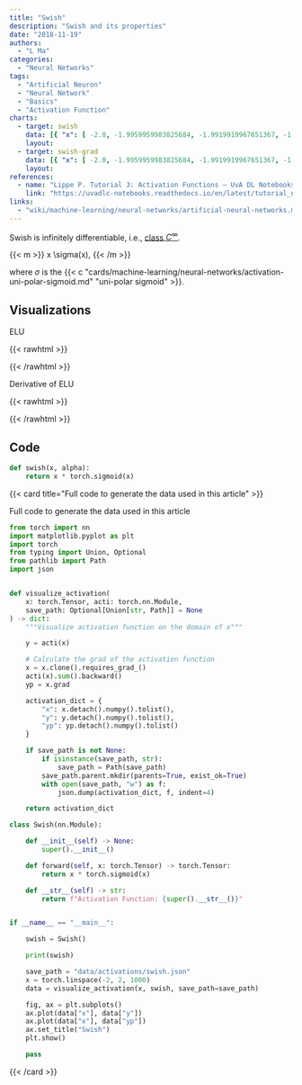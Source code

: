 ```yaml
---
title: "Swish"
description: "Swish and its properties"
date: "2018-11-19"
authors:
  - "L Ma"
categories:
  - "Neural Networks"
tags:
  - "Artificial Neuron"
  - "Neural Network"
  - "Basics"
  - "Activation Function"
charts:
  - target: swish
    data: [{ "x": [ -2.0, -1.9959959983825684, -1.9919919967651367, -1.987987995147705, -1.9839839935302734, -1.9799799919128418, -1.9759759902954102, -1.9719719886779785, -1.9679679870605469, -1.9639639854431152, -1.9599599838256836, -1.955955982208252, -1.9519519805908203, -1.9479479789733887, -1.943943977355957, -1.9399399757385254, -1.9359359741210938, -1.931931972503662, -1.9279279708862305, -1.9239239692687988, -1.9199199676513672, -1.9159159660339355, -1.911911964416504, -1.9079079627990723, -1.9039039611816406, -1.899899959564209, -1.8958959579467773, -1.8918919563293457, -1.887887954711914, -1.8838839530944824, -1.8798799514770508, -1.8758759498596191, -1.871871829032898, -1.8678678274154663, -1.8638638257980347, -1.859859824180603, -1.8558558225631714, -1.8518518209457397, -1.847847819328308, -1.8438438177108765, -1.8398398160934448, -1.8358358144760132, -1.8318318128585815, -1.82782781124115, -1.8238238096237183, -1.8198198080062866, -1.815815806388855, -1.8118118047714233, -1.8078078031539917, -1.80380380153656, -1.7997997999191284, -1.7957957983016968, -1.7917917966842651, -1.7877877950668335, -1.7837837934494019, -1.7797797918319702, -1.7757757902145386, -1.771771788597107, -1.7677677869796753, -1.7637637853622437, -1.759759783744812, -1.7557557821273804, -1.7517517805099487, -1.747747778892517, -1.7437437772750854, -1.7397397756576538, -1.7357357740402222, -1.7317317724227905, -1.7277277708053589, -1.7237237691879272, -1.7197197675704956, -1.715715765953064, -1.7117116451263428, -1.7077076435089111, -1.7037036418914795, -1.6996996402740479, -1.6956956386566162, -1.6916916370391846, -1.687687635421753, -1.6836836338043213, -1.6796796321868896, -1.675675630569458, -1.6716716289520264, -1.6676676273345947, -1.663663625717163, -1.6596596240997314, -1.6556556224822998, -1.6516516208648682, -1.6476476192474365, -1.6436436176300049, -1.6396396160125732, -1.6356356143951416, -1.63163161277771, -1.6276276111602783, -1.6236236095428467, -1.619619607925415, -1.6156156063079834, -1.6116116046905518, -1.6076076030731201, -1.6036036014556885, -1.5995995998382568, -1.5955955982208252, -1.5915915966033936, -1.587587594985962, -1.5835835933685303, -1.5795795917510986, -1.575575590133667, -1.5715715885162354, -1.5675675868988037, -1.563563585281372, -1.5595595836639404, -1.5555555820465088, -1.5515515804290771, -1.5475475788116455, -1.5435435771942139, -1.5395395755767822, -1.5355355739593506, -1.531531572341919, -1.5275275707244873, -1.5235235691070557, -1.519519567489624, -1.5155155658721924, -1.5115115642547607, -1.507507562637329, -1.5035035610198975, -1.4994995594024658, -1.4954955577850342, -1.4914915561676025, -1.487487554550171, -1.4834835529327393, -1.4794795513153076, -1.475475549697876, -1.4714715480804443, -1.4674675464630127, -1.463463544845581, -1.4594595432281494, -1.4554555416107178, -1.4514515399932861, -1.4474475383758545, -1.4434435367584229, -1.4394395351409912, -1.4354355335235596, -1.431431531906128, -1.4274275302886963, -1.423423409461975, -1.4194194078445435, -1.4154154062271118, -1.4114114046096802, -1.4074074029922485, -1.403403401374817, -1.3993993997573853, -1.3953953981399536, -1.391391396522522, -1.3873873949050903, -1.3833833932876587, -1.379379391670227, -1.3753753900527954, -1.3713713884353638, -1.3673673868179321, -1.3633633852005005, -1.3593593835830688, -1.3553553819656372, -1.3513513803482056, -1.347347378730774, -1.3433433771133423, -1.3393393754959106, -1.335335373878479, -1.3313313722610474, -1.3273272514343262, -1.3233232498168945, -1.319319248199463, -1.3153152465820312, -1.3113112449645996, -1.307307243347168, -1.3033032417297363, -1.2992992401123047, -1.295295238494873, -1.2912912368774414, -1.2872872352600098, -1.2832832336425781, -1.2792792320251465, -1.2752752304077148, -1.2712712287902832, -1.2672672271728516, -1.26326322555542, -1.2592592239379883, -1.2552552223205566, -1.251251220703125, -1.2472472190856934, -1.2432432174682617, -1.23923921585083, -1.2352352142333984, -1.2312312126159668, -1.2272272109985352, -1.2232232093811035, -1.2192192077636719, -1.2152152061462402, -1.2112112045288086, -1.207207202911377, -1.2032032012939453, -1.1991991996765137, -1.195195198059082, -1.1911911964416504, -1.1871871948242188, -1.183183193206787, -1.1791791915893555, -1.1751751899719238, -1.1711711883544922, -1.1671671867370605, -1.163163185119629, -1.1591591835021973, -1.1551551818847656, -1.151151180267334, -1.1471471786499023, -1.1431431770324707, -1.139139175415039, -1.1351351737976074, -1.1311311721801758, -1.1271271705627441, -1.1231231689453125, -1.1191191673278809, -1.1151151657104492, -1.1111111640930176, -1.107107162475586, -1.1031031608581543, -1.0990991592407227, -1.095095157623291, -1.0910911560058594, -1.0870871543884277, -1.083083152770996, -1.0790791511535645, -1.0750751495361328, -1.0710711479187012, -1.0670671463012695, -1.063063144683838, -1.0590591430664062, -1.0550551414489746, -1.051051139831543, -1.0470471382141113, -1.0430431365966797, -1.039039134979248, -1.0350351333618164, -1.0310311317443848, -1.0270271301269531, -1.0230231285095215, -1.0190191268920898, -1.0150151252746582, -1.0110111236572266, -1.0070070028305054, -1.0030030012130737, -0.9989989995956421, -0.9949949979782104, -0.9909909963607788, -0.9869869947433472, -0.9829829931259155, -0.9789789915084839, -0.9749749898910522, -0.9709709882736206, -0.966966986656189, -0.9629629850387573, -0.9589589834213257, -0.954954981803894, -0.9509509801864624, -0.9469469785690308, -0.9429429769515991, -0.9389389753341675, -0.9349349737167358, -0.9309309720993042, -0.9269269704818726, -0.9229229688644409, -0.9189189672470093, -0.9149149656295776, -0.910910964012146, -0.9069069623947144, -0.9029029607772827, -0.8988989591598511, -0.8948949575424194, -0.8908909559249878, -0.8868869543075562, -0.8828829526901245, -0.8788789510726929, -0.8748749494552612, -0.8708709478378296, -0.866866946220398, -0.8628629446029663, -0.8588589429855347, -0.854854941368103, -0.8508509397506714, -0.8468468189239502, -0.8428428173065186, -0.8388388156890869, -0.8348348140716553, -0.8308308124542236, -0.826826810836792, -0.8228228092193604, -0.8188188076019287, -0.8148148059844971, -0.8108108043670654, -0.8068068027496338, -0.8028028011322021, -0.7987987995147705, -0.7947947978973389, -0.7907907962799072, -0.7867867946624756, -0.782782793045044, -0.7787787914276123, -0.7747747898101807, -0.770770788192749, -0.7667667865753174, -0.7627627849578857, -0.7587587833404541, -0.7547547817230225, -0.7507507801055908, -0.7467467784881592, -0.7427427768707275, -0.7387387752532959, -0.7347347736358643, -0.7307307720184326, -0.726726770401001, -0.7227227687835693, -0.7187187671661377, -0.714714765548706, -0.7107107639312744, -0.7067067623138428, -0.7027027606964111, -0.6986987590789795, -0.6946947574615479, -0.6906907558441162, -0.6866867542266846, -0.6826827526092529, -0.6786787509918213, -0.6746747493743896, -0.670670747756958, -0.6666667461395264, -0.6626627445220947, -0.6586587429046631, -0.6546546220779419, -0.6506506204605103, -0.6466466188430786, -0.642642617225647, -0.6386386156082153, -0.6346346139907837, -0.630630612373352, -0.6266266107559204, -0.6226226091384888, -0.6186186075210571, -0.6146146059036255, -0.6106106042861938, -0.6066066026687622, -0.6026026010513306, -0.5985985994338989, -0.5945945978164673, -0.5905905961990356, -0.586586594581604, -0.5825825929641724, -0.5785785913467407, -0.5745745897293091, -0.5705705881118774, -0.5665665864944458, -0.5625625848770142, -0.5585585832595825, -0.5545545816421509, -0.5505505800247192, -0.5465465784072876, -0.542542576789856, -0.5385385751724243, -0.5345345735549927, -0.530530571937561, -0.5265265703201294, -0.5225225687026978, -0.5185185670852661, -0.5145145654678345, -0.5105105638504028, -0.5065065622329712, -0.5025025606155396, -0.4984985291957855, -0.49449455738067627, -0.49049055576324463, -0.486486554145813, -0.48248255252838135, -0.4784785509109497, -0.47447454929351807, -0.4704705476760864, -0.4664665162563324, -0.4624624252319336, -0.45845842361450195, -0.4544544219970703, -0.45045042037963867, -0.44644641876220703, -0.4424424171447754, -0.43843841552734375, -0.4344343841075897, -0.43043041229248047, -0.42642641067504883, -0.4224224090576172, -0.41841840744018555, -0.4144144058227539, -0.41041040420532227, -0.4064064025878906, -0.4024023711681366, -0.39839839935302734, -0.3943943977355957, -0.39039039611816406, -0.3863863945007324, -0.3823823928833008, -0.37837839126586914, -0.3743743896484375, -0.37037035822868347, -0.3663663864135742, -0.3623623847961426, -0.35835838317871094, -0.3543543815612793, -0.35035037994384766, -0.346346378326416, -0.3423423767089844, -0.33833834528923035, -0.3343343734741211, -0.33033037185668945, -0.3263263702392578, -0.32232236862182617, -0.31831836700439453, -0.3143143653869629, -0.31031036376953125, -0.3063063323497772, -0.30230236053466797, -0.29829835891723633, -0.2942943572998047, -0.29029035568237305, -0.2862863540649414, -0.28228235244750977, -0.2782783508300781, -0.2742743194103241, -0.27027034759521484, -0.2662663459777832, -0.26226234436035156, -0.2582583427429199, -0.2542543411254883, -0.25025033950805664, -0.2462463229894638, -0.24224232137203217, -0.23823821544647217, -0.23423421382904053, -0.2302302122116089, -0.22622621059417725, -0.2222221940755844, -0.21821819245815277, -0.21421419084072113, -0.2102101892232895, -0.20620620250701904, -0.2022022008895874, -0.19819819927215576, -0.19419419765472412, -0.1901901811361313, -0.18618617951869965, -0.182182177901268, -0.17817817628383636, -0.17417418956756592, -0.17017018795013428, -0.16616618633270264, -0.162162184715271, -0.15815816819667816, -0.15415416657924652, -0.15015016496181488, -0.14614616334438324, -0.1421421766281128, -0.13813817501068115, -0.1341341733932495, -0.13013017177581787, -0.12612615525722504, -0.1221221536397934, -0.11811815202236176, -0.11411415040493011, -0.11011016368865967, -0.10610616207122803, -0.10210215300321579, -0.09809815138578415, -0.09409414976835251, -0.09009014070034027, -0.08608613908290863, -0.08208213746547699, -0.07807815074920654, -0.0740741491317749, -0.07007014006376266, -0.06606613844633102, -0.062062136828899384, -0.058058131486177444, -0.054054126143455505, -0.050050124526023865, -0.04604601860046387, -0.04204201325774193, -0.03803801164031029, -0.03403400629758835, -0.03003000281751156, -0.02602599933743477, -0.02202199399471283, -0.01801799051463604, -0.014014005661010742, -0.010010002180933952, -0.006005997769534588, -0.0020019933581352234, 0.0020020101219415665, 0.006006013602018356, 0.010010018944740295, 0.014014022424817085, 0.018018007278442383, 0.022022010758519173, 0.026026014238595963, 0.0300300195813179, 0.03403402119874954, 0.03803802654147148, 0.04204203188419342, 0.04604603350162506, 0.05005002021789551, 0.05405402556061745, 0.05805802717804909, 0.06206203252077103, 0.06606603413820267, 0.0700700432062149, 0.07407404482364655, 0.07807804644107819, 0.08208215236663818, 0.08608615398406982, 0.09009016305208206, 0.0940941646695137, 0.09809816628694534, 0.10210217535495758, 0.10610617697238922, 0.11011017858982086, 0.11411416530609131, 0.11811816692352295, 0.12212217599153519, 0.12612617015838623, 0.13013018667697906, 0.1341341882944107, 0.13813818991184235, 0.142142191529274, 0.14614617824554443, 0.15015017986297607, 0.15415418148040771, 0.15815818309783936, 0.1621621996164322, 0.16616620123386383, 0.17017020285129547, 0.1741742044687271, 0.17817819118499756, 0.1821821928024292, 0.18618619441986084, 0.19019019603729248, 0.19419421255588531, 0.19819821417331696, 0.2022022157907486, 0.20620621740818024, 0.21021020412445068, 0.21421420574188232, 0.21821820735931396, 0.2222222089767456, 0.22622622549533844, 0.23023022711277008, 0.23423422873020172, 0.23823823034763336, 0.2422422170639038, 0.24624621868133545, 0.2502502202987671, 0.25425422191619873, 0.25825822353363037, 0.262262225151062, 0.26626622676849365, 0.2702702581882477, 0.2742743492126465, 0.2782783508300781, 0.28228235244750977, 0.2862863540649414, 0.29029035568237305, 0.2942943572998047, 0.29829835891723633, 0.30230239033699036, 0.3063063621520996, 0.31031036376953125, 0.3143143653869629, 0.31831836700439453, 0.32232236862182617, 0.3263263702392578, 0.33033037185668945, 0.3343344032764435, 0.33833837509155273, 0.3423423767089844, 0.346346378326416, 0.35035037994384766, 0.3543543815612793, 0.35835838317871094, 0.3623623847961426, 0.3663664162158966, 0.37037038803100586, 0.3743743896484375, 0.37837839126586914, 0.3823823928833008, 0.3863863945007324, 0.39039039611816406, 0.3943943977355957, 0.39839842915534973, 0.402402400970459, 0.4064064025878906, 0.41041040420532227, 0.4144144058227539, 0.41841840744018555, 0.4224224090576172, 0.42642641067504883, 0.43043044209480286, 0.4344344139099121, 0.43843841552734375, 0.4424424171447754, 0.44644641876220703, 0.45045042037963867, 0.4544544219970703, 0.45845842361450195, 0.462462455034256, 0.4664665460586548, 0.4704705476760864, 0.47447454929351807, 0.4784785509109497, 0.48248255252838135, 0.486486554145813, 0.49049055576324463, 0.49449458718299866, 0.4984985589981079, 0.5025025606155396, 0.5065065622329712, 0.5105105638504028, 0.5145145654678345, 0.5185185670852661, 0.5225225687026978, 0.5265265703201294, 0.530530571937561, 0.5345345735549927, 0.5385385751724243, 0.542542576789856, 0.5465465784072876, 0.5505505800247192, 0.5545545816421509, 0.5585585832595825, 0.5625625848770142, 0.5665665864944458, 0.5705705881118774, 0.5745745897293091, 0.5785785913467407, 0.5825825929641724, 0.586586594581604, 0.5905905961990356, 0.5945945978164673, 0.5985985994338989, 0.6026026010513306, 0.6066066026687622, 0.6106106042861938, 0.6146146059036255, 0.6186186075210571, 0.6226226091384888, 0.6266266107559204, 0.630630612373352, 0.6346346139907837, 0.6386386156082153, 0.642642617225647, 0.6466466188430786, 0.6506506204605103, 0.6546546220779419, 0.6586586236953735, 0.6626626253128052, 0.6666666269302368, 0.6706706285476685, 0.6746746301651001, 0.6786786317825317, 0.6826826333999634, 0.686686635017395, 0.6906907558441162, 0.6946947574615479, 0.6986987590789795, 0.7027027606964111, 0.7067067623138428, 0.7107107639312744, 0.714714765548706, 0.7187187671661377, 0.7227227687835693, 0.726726770401001, 0.7307307720184326, 0.7347347736358643, 0.7387387752532959, 0.7427427768707275, 0.7467467784881592, 0.7507507801055908, 0.7547547817230225, 0.7587587833404541, 0.7627627849578857, 0.7667667865753174, 0.770770788192749, 0.7747747898101807, 0.7787787914276123, 0.782782793045044, 0.7867867946624756, 0.7907907962799072, 0.7947947978973389, 0.7987987995147705, 0.8028028011322021, 0.8068068027496338, 0.8108108043670654, 0.8148148059844971, 0.8188188076019287, 0.8228228092193604, 0.826826810836792, 0.8308308124542236, 0.8348348140716553, 0.8388388156890869, 0.8428428173065186, 0.8468468189239502, 0.8508508205413818, 0.8548548221588135, 0.8588588237762451, 0.8628628253936768, 0.8668668270111084, 0.87087082862854, 0.8748748302459717, 0.8788788318634033, 0.8828829526901245, 0.8868869543075562, 0.8908909559249878, 0.8948949575424194, 0.8988989591598511, 0.9029029607772827, 0.9069069623947144, 0.910910964012146, 0.9149149656295776, 0.9189189672470093, 0.9229229688644409, 0.9269269704818726, 0.9309309720993042, 0.9349349737167358, 0.9389389753341675, 0.9429429769515991, 0.9469469785690308, 0.9509509801864624, 0.954954981803894, 0.9589589834213257, 0.9629629850387573, 0.966966986656189, 0.9709709882736206, 0.9749749898910522, 0.9789789915084839, 0.9829829931259155, 0.9869869947433472, 0.9909909963607788, 0.9949949979782104, 0.9989989995956421, 1.0030030012130737, 1.0070070028305054, 1.011011004447937, 1.0150150060653687, 1.0190190076828003, 1.023023009300232, 1.0270270109176636, 1.0310310125350952, 1.0350350141525269, 1.0390390157699585, 1.0430431365966797, 1.0470471382141113, 1.051051139831543, 1.0550551414489746, 1.0590591430664062, 1.063063144683838, 1.0670671463012695, 1.0710711479187012, 1.0750751495361328, 1.0790791511535645, 1.083083152770996, 1.0870871543884277, 1.0910911560058594, 1.095095157623291, 1.0990991592407227, 1.1031031608581543, 1.107107162475586, 1.1111111640930176, 1.1151151657104492, 1.1191191673278809, 1.1231231689453125, 1.1271271705627441, 1.1311311721801758, 1.1351351737976074, 1.139139175415039, 1.1431431770324707, 1.1471471786499023, 1.151151180267334, 1.1551551818847656, 1.1591591835021973, 1.163163185119629, 1.1671671867370605, 1.1711711883544922, 1.1751751899719238, 1.1791791915893555, 1.183183193206787, 1.1871871948242188, 1.1911911964416504, 1.195195198059082, 1.1991991996765137, 1.2032032012939453, 1.207207202911377, 1.2112112045288086, 1.2152152061462402, 1.2192192077636719, 1.2232232093811035, 1.2272272109985352, 1.2312312126159668, 1.2352352142333984, 1.23923921585083, 1.2432432174682617, 1.2472472190856934, 1.251251220703125, 1.2552552223205566, 1.2592592239379883, 1.26326322555542, 1.2672672271728516, 1.2712712287902832, 1.2752752304077148, 1.2792792320251465, 1.2832832336425781, 1.2872872352600098, 1.2912912368774414, 1.295295238494873, 1.2992992401123047, 1.3033032417297363, 1.307307243347168, 1.3113112449645996, 1.3153152465820312, 1.319319248199463, 1.3233232498168945, 1.3273272514343262, 1.3313312530517578, 1.3353352546691895, 1.339339256286621, 1.3433432579040527, 1.3473472595214844, 1.351351261138916, 1.3553552627563477, 1.3593592643737793, 1.3633633852005005, 1.3673673868179321, 1.3713713884353638, 1.3753753900527954, 1.379379391670227, 1.3833833932876587, 1.3873873949050903, 1.391391396522522, 1.3953953981399536, 1.3993993997573853, 1.403403401374817, 1.4074074029922485, 1.4114114046096802, 1.4154154062271118, 1.4194194078445435, 1.423423409461975, 1.4274274110794067, 1.4314314126968384, 1.43543541431427, 1.4394394159317017, 1.4434434175491333, 1.447447419166565, 1.4514514207839966, 1.4554554224014282, 1.4594595432281494, 1.463463544845581, 1.4674675464630127, 1.4714715480804443, 1.475475549697876, 1.4794795513153076, 1.4834835529327393, 1.487487554550171, 1.4914915561676025, 1.4954955577850342, 1.4994995594024658, 1.5035035610198975, 1.507507562637329, 1.5115115642547607, 1.5155155658721924, 1.519519567489624, 1.5235235691070557, 1.5275275707244873, 1.531531572341919, 1.5355355739593506, 1.5395395755767822, 1.5435435771942139, 1.5475475788116455, 1.5515515804290771, 1.5555555820465088, 1.5595595836639404, 1.563563585281372, 1.5675675868988037, 1.5715715885162354, 1.575575590133667, 1.5795795917510986, 1.5835835933685303, 1.587587594985962, 1.5915915966033936, 1.5955955982208252, 1.5995995998382568, 1.6036036014556885, 1.6076076030731201, 1.6116116046905518, 1.6156156063079834, 1.619619607925415, 1.6236236095428467, 1.6276276111602783, 1.63163161277771, 1.6356356143951416, 1.6396396160125732, 1.6436436176300049, 1.6476476192474365, 1.6516516208648682, 1.6556556224822998, 1.6596596240997314, 1.663663625717163, 1.6676676273345947, 1.6716716289520264, 1.675675630569458, 1.6796796321868896, 1.6836836338043213, 1.687687635421753, 1.6916916370391846, 1.6956956386566162, 1.6996996402740479, 1.7037036418914795, 1.7077076435089111, 1.7117116451263428, 1.7157156467437744, 1.719719648361206, 1.7237236499786377, 1.7277276515960693, 1.731731653213501, 1.7357356548309326, 1.7397396564483643, 1.743743658065796, 1.747747778892517, 1.7517517805099487, 1.7557557821273804, 1.759759783744812, 1.7637637853622437, 1.7677677869796753, 1.771771788597107, 1.7757757902145386, 1.7797797918319702, 1.7837837934494019, 1.7877877950668335, 1.7917917966842651, 1.7957957983016968, 1.7997997999191284, 1.80380380153656, 1.8078078031539917, 1.8118118047714233, 1.815815806388855, 1.8198198080062866, 1.8238238096237183, 1.82782781124115, 1.8318318128585815, 1.8358358144760132, 1.8398398160934448, 1.8438438177108765, 1.847847819328308, 1.8518518209457397, 1.8558558225631714, 1.859859824180603, 1.8638638257980347, 1.8678678274154663, 1.871871829032898, 1.8758758306503296, 1.8798798322677612, 1.8838838338851929, 1.8878878355026245, 1.8918918371200562, 1.8958958387374878, 1.8998998403549194, 1.903903841972351, 1.9079079627990723, 1.911911964416504, 1.9159159660339355, 1.9199199676513672, 1.9239239692687988, 1.9279279708862305, 1.931931972503662, 1.9359359741210938, 1.9399399757385254, 1.943943977355957, 1.9479479789733887, 1.9519519805908203, 1.955955982208252, 1.9599599838256836, 1.9639639854431152, 1.9679679870605469, 1.9719719886779785, 1.9759759902954102, 1.9799799919128418, 1.9839839935302734, 1.987987995147705, 1.9919919967651367, 1.9959959983825684, 2.0 ], "y": [ -0.23840583860874176, -0.23876895010471344, -0.23913121223449707, -0.23949268460273743, -0.23985329270362854, -0.24021311104297638, -0.2405720204114914, -0.24093005061149597, -0.2412872612476349, -0.24164356291294098, -0.24199895560741425, -0.24235345423221588, -0.2427069991827011, -0.2430596500635147, -0.2434113323688507, -0.24376210570335388, -0.24411186575889587, -0.24446067214012146, -0.24480848014354706, -0.24515528976917267, -0.2455011010169983, -0.24584589898586273, -0.2461896538734436, -0.2465323805809021, -0.24687401950359344, -0.24721460044384003, -0.24755410850048065, -0.24789252877235413, -0.24822984635829926, -0.24856603145599365, -0.2489010989665985, -0.24923503398895264, -0.24956783652305603, -0.2498994767665863, -0.25022992491722107, -0.2505591809749603, -0.2508872449398041, -0.25121408700942993, -0.2515397369861603, -0.25186413526535034, -0.2521872818470001, -0.2525091767311096, -0.25282979011535645, -0.2531491219997406, -0.2534671425819397, -0.2537838816642761, -0.2540992796421051, -0.25441333651542664, -0.2547260522842407, -0.25503742694854736, -0.2553474009037018, -0.255655974149704, -0.25596317648887634, -0.2562689483165741, -0.25657328963279724, -0.2568762004375458, -0.2571776509284973, -0.25747764110565186, -0.257776141166687, -0.25807318091392517, -0.25836867094039917, -0.2586626708507538, -0.2589551508426666, -0.2592460513114929, -0.25953537225723267, -0.25982317328453064, -0.2601093351840973, -0.2603939175605774, -0.26067689061164856, -0.2609582245349884, -0.26123788952827454, -0.2615159749984741, -0.2617923319339752, -0.2620669901371002, -0.2623399794101715, -0.2626112401485443, -0.26288077235221863, -0.26314857602119446, -0.263414591550827, -0.2636788487434387, -0.26394131779670715, -0.2642019987106323, -0.26446083188056946, -0.26471787691116333, -0.26497307419776917, -0.2652263939380646, -0.2654778063297272, -0.26572737097740173, -0.2659750282764435, -0.2662207782268524, -0.26646459102630615, -0.2667064070701599, -0.26694628596305847, -0.26718422770500183, -0.26742011308670044, -0.26765403151512146, -0.26788589358329773, -0.26811572909355164, -0.2683435380458832, -0.2685692310333252, -0.2687928378582001, -0.2690143585205078, -0.269233763217926, -0.2694510221481323, -0.2696661651134491, -0.26987913250923157, -0.27008989453315735, -0.27029848098754883, -0.27050483226776123, -0.27070897817611694, -0.2709108591079712, -0.271110475063324, -0.2713078558444977, -0.27150291204452515, -0.27169567346572876, -0.27188611030578613, -0.2720741927623749, -0.2722599506378174, -0.2724432945251465, -0.27262425422668457, -0.27280279994010925, -0.27297893166542053, -0.2731526494026184, -0.2733238935470581, -0.2734926640987396, -0.2736589312553406, -0.27382269501686096, -0.2739839553833008, -0.27414265275001526, -0.2742988169193268, -0.2744523882865906, -0.27460336685180664, -0.274751752614975, -0.2748975157737732, -0.2750406265258789, -0.2751811146736145, -0.2753188908100128, -0.27545395493507385, -0.27558633685112, -0.27571600675582886, -0.27584290504455566, -0.2759670317173004, -0.2760884165763855, -0.27620697021484375, -0.27632275223731995, -0.27643561363220215, -0.2765457034111023, -0.2766529321670532, -0.27675724029541016, -0.2768586277961731, -0.27695712447166443, -0.2770526707172394, -0.27714529633522034, -0.27723491191864014, -0.27732157707214355, -0.2774052023887634, -0.27748575806617737, -0.27756333351135254, -0.2776378095149994, -0.2777092158794403, -0.2777775228023529, -0.2778427302837372, -0.27790477871894836, -0.27796366810798645, -0.27801939845085144, -0.27807191014289856, -0.2781212627887726, -0.27816733717918396, -0.27821019291877747, -0.2782498002052307, -0.2782860994338989, -0.2783190906047821, -0.27834877371788025, -0.27837511897087097, -0.2783980965614319, -0.2784177362918854, -0.2784339487552643, -0.2784467339515686, -0.27845609188079834, -0.2784619927406311, -0.2784644663333893, -0.2784634232521057, -0.2784588932991028, -0.27845078706741333, -0.2784392237663269, -0.2784240245819092, -0.27840524911880493, -0.27838289737701416, -0.2783569097518921, -0.2783272862434387, -0.27829399704933167, -0.2782570719718933, -0.2782163918018341, -0.27817201614379883, -0.2781239151954651, -0.2780720293521881, -0.27801641821861267, -0.277957022190094, -0.2778937518596649, -0.2778266966342926, -0.2777557969093323, -0.2776809632778168, -0.27760225534439087, -0.27751970291137695, -0.2774331867694855, -0.27734270691871643, -0.2772482931613922, -0.27714991569519043, -0.27704745531082153, -0.2769409716129303, -0.2768305242061615, -0.2767159640789032, -0.2765972912311554, -0.27647459506988525, -0.27634769678115845, -0.27621668577194214, -0.27608153223991394, -0.2759421765804291, -0.27579861879348755, -0.27565085887908936, -0.2754988372325897, -0.27534258365631104, -0.27518197894096375, -0.2750171422958374, -0.27484798431396484, -0.2746744453907013, -0.27449658513069153, -0.27431434392929077, -0.274127721786499, -0.2739366292953491, -0.2737411558628082, -0.2735412120819092, -0.2733367383480072, -0.27312782406806946, -0.2729143500328064, -0.2726964056491852, -0.27247387170791626, -0.27224674820899963, -0.2720150351524353, -0.2717787027359009, -0.27153775095939636, -0.271292120218277, -0.2710418701171875, -0.270786851644516, -0.2705271542072296, -0.270262748003006, -0.26999354362487793, -0.26971957087516785, -0.26944082975387573, -0.2691572606563568, -0.2688688635826111, -0.26857560873031616, -0.26827752590179443, -0.26797449588775635, -0.2676665782928467, -0.26735368371009827, -0.26703590154647827, -0.26671311259269714, -0.26638534665107727, -0.26605257391929626, -0.26571476459503174, -0.2653718888759613, -0.26502397656440735, -0.2646709680557251, -0.26431283354759216, -0.26394954323768616, -0.26358115673065186, -0.2632075846195221, -0.2628288269042969, -0.2624448835849762, -0.2620556652545929, -0.26166123151779175, -0.261261522769928, -0.2608565390110016, -0.2604462504386902, -0.2600306272506714, -0.2596096694469452, -0.2591833472251892, -0.25875163078308105, -0.2583145201206207, -0.2578720152378082, -0.2574240267276764, -0.25697061419487, -0.25651171803474426, -0.2560472786426544, -0.25557735562324524, -0.25510188937187195, -0.25462087988853455, -0.25413426756858826, -0.25364208221435547, -0.2531442940235138, -0.25264084339141846, -0.25213173031806946, -0.2516169846057892, -0.25109654664993286, -0.2505703866481781, -0.2500385046005249, -0.24950087070465088, -0.24895748496055603, -0.24840828776359558, -0.24785330891609192, -0.24729250371456146, -0.24672584235668182, -0.246153324842453, -0.245574951171875, -0.24499069154262543, -0.24440047144889832, -0.24380436539649963, -0.24320226907730103, -0.24259422719478607, -0.24198018014431, -0.2413601130247116, -0.2407340407371521, -0.2401019185781479, -0.23946373164653778, -0.23881947994232178, -0.2381691187620163, -0.23751261830329895, -0.23685000836849213, -0.23618124425411224, -0.2355063110589981, -0.23482516407966614, -0.23413784801959991, -0.23344425857067108, -0.2327444702386856, -0.23203840851783752, -0.23132607340812683, -0.23060742020606995, -0.22988249361515045, -0.22915118932724, -0.22841358184814453, -0.2276695966720581, -0.22691920399665833, -0.22616241872310638, -0.22539925575256348, -0.22462961077690125, -0.22385352849960327, -0.22307096421718597, -0.22228191792964935, -0.2214863896369934, -0.22068434953689575, -0.219875767827034, -0.21906061470508575, -0.21823890507221222, -0.2174106240272522, -0.2165757119655609, -0.21573418378829956, -0.21488603949546814, -0.21403124928474426, -0.21316976845264435, -0.2123015820980072, -0.2114267498254776, -0.21054516732692719, -0.20965686440467834, -0.2087618112564087, -0.20785997807979584, -0.20695137977600098, -0.20603600144386292, -0.20511378347873688, -0.20418474078178406, -0.20324888825416565, -0.20230616629123688, -0.20135653018951416, -0.20040003955364227, -0.19943664968013763, -0.19846633076667786, -0.19748909771442413, -0.1965048909187317, -0.1955137401819229, -0.19451558589935303, -0.19351044297218323, -0.1924983114004135, -0.1914791613817215, -0.1904529482126236, -0.1894197165966034, -0.1883794069290161, -0.18733200430870056, -0.18627752363681793, -0.18521593511104584, -0.18414722383022308, -0.18307138979434967, -0.18198837339878082, -0.18089821934700012, -0.179800882935524, -0.17869634926319122, -0.17758458852767944, -0.17646567523479462, -0.175339475274086, -0.17420607805252075, -0.1730653941631317, -0.17191745340824127, -0.17076224088668823, -0.1695997267961502, -0.168429896235466, -0.16725276410579681, -0.16606830060482025, -0.16487646102905273, -0.16367730498313904, -0.1624707579612732, -0.1612568348646164, -0.16003552079200745, -0.15880680084228516, -0.15757067501544952, -0.15632711350917816, -0.15507611632347107, -0.15381765365600586, -0.15255172550678253, -0.15127834677696228, -0.14999747276306152, -0.14870911836624146, -0.1474132388830185, -0.14610984921455383, -0.14479893445968628, -0.14348046481609344, -0.14215445518493652, -0.14082087576389313, -0.13947974145412445, -0.1381310224533081, -0.1367747187614441, -0.13541081547737122, -0.1340392827987671, -0.1326601505279541, -0.13127338886260986, -0.1298789530992508, -0.12847691774368286, -0.1270672082901001, -0.1256498247385025, -0.12422475218772888, -0.12279200553894043, -0.12135158479213715, -0.11990344524383545, -0.11844757944345474, -0.11698400974273682, -0.11551271378993988, -0.11403366923332214, -0.1125468984246254, -0.11105235666036606, -0.10955005139112473, -0.108039990067482, -0.10652214288711548, -0.10499648004770279, -0.1034630686044693, -0.10192184895277023, -0.10037282109260559, -0.09881597012281418, -0.09725131839513779, -0.09567882865667343, -0.0940985232591629, -0.09251035004854202, -0.09091436117887497, -0.08931049704551697, -0.08769876509904861, -0.0860791727900505, -0.08445171266794205, -0.08281636983156204, -0.08117315173149109, -0.07952205091714859, -0.07786303758621216, -0.07619612663984299, -0.07452131807804108, -0.07283858954906464, -0.07114794105291367, -0.06944938004016876, -0.06774289160966873, -0.06602847576141357, -0.0643061175942421, -0.06257583200931549, -0.06083758547902107, -0.059091392904520035, -0.05733724683523178, -0.05557515099644661, -0.053805090487003326, -0.05202707648277283, -0.05024109035730362, -0.04844712093472481, -0.046645186841487885, -0.044835276901721954, -0.04301737993955612, -0.041191503405570984, -0.03935764357447624, -0.0375157967209816, -0.035665955394506454, -0.03380811586976051, -0.03194228187203407, -0.030068449676036835, -0.0281866155564785, -0.02629677765071392, -0.024398937821388245, -0.022493045777082443, -0.02057918906211853, -0.018657326698303223, -0.016727451235055923, -0.01478956826031208, -0.012843670323491096, -0.010889759287238121, -0.008927835151553154, -0.006957905367016792, -0.004979950841516256, -0.0029939808882772923, -0.0009999945759773254, 0.0010020070476457477, 0.00301202479749918, 0.0050300597213208675, 0.007056108675897121, 0.009090163744986057, 0.011132242158055305, 0.013182336464524269, 0.015240442007780075, 0.017306560650467873, 0.019380692392587662, 0.021462833508849144, 0.02355298213660717, 0.025651130825281143, 0.027757294476032257, 0.029871461912989616, 0.03199363127350807, 0.034123800694942474, 0.03626197203993797, 0.03840813785791397, 0.04056229442358017, 0.04272450506687164, 0.04489464312791824, 0.047072768211364746, 0.04925888031721115, 0.05145296826958656, 0.05365503951907158, 0.055865079164505005, 0.05808309093117714, 0.060309067368507385, 0.06254300475120544, 0.06478492170572281, 0.0670347809791565, 0.0692925900220871, 0.07155835628509521, 0.07383206486701965, 0.07611370831727982, 0.0784032866358757, 0.08070079237222672, 0.08300623297691345, 0.08531958609819412, 0.08764087408781052, 0.08997005969285965, 0.09230715781450272, 0.09465214610099792, 0.09700503200292587, 0.09936580806970596, 0.1017344668507576, 0.10411100834608078, 0.1064954325556755, 0.10888771712779999, 0.11128786206245422, 0.11369585245847702, 0.11611168086528778, 0.11853537708520889, 0.12096687406301498, 0.12340623140335083, 0.12585338950157166, 0.12830838561058044, 0.13077116012573242, 0.13324174284934998, 0.13572010397911072, 0.13820627331733704, 0.14070020616054535, 0.14320191740989685, 0.14571137726306915, 0.14822858572006226, 0.15075355768203735, 0.15328627824783325, 0.15582676231861115, 0.15837492048740387, 0.16093076765537262, 0.16349434852600098, 0.16606558859348297, 0.16864454746246338, 0.17123115062713623, 0.1738254576921463, 0.17642739415168762, 0.1790369749069214, 0.1816541999578476, 0.18427906930446625, 0.18691156804561615, 0.18955165147781372, 0.19219936430454254, 0.19485464692115784, 0.1975174993276596, 0.20018792152404785, 0.20286589860916138, 0.20555144548416138, 0.20824454724788666, 0.21094514429569244, 0.21365328133106232, 0.2163689285516739, 0.21909202635288239, 0.22182266414165497, 0.2245607227087021, 0.2273063063621521, 0.23005928099155426, 0.23281972110271454, 0.23558759689331055, 0.2383628934621811, 0.2411455512046814, 0.24393562972545624, 0.24673309922218323, 0.24953794479370117, 0.2523501515388489, 0.2551696300506592, 0.257996529340744, 0.26083070039749146, 0.2636721730232239, 0.26652097702026367, 0.2693769931793213, 0.27224037051200867, 0.2751109302043915, 0.2779887616634369, 0.2808738350868225, 0.28376612067222595, 0.2866656482219696, 0.2895723283290863, 0.29248616099357605, 0.29540717601776123, 0.29833534359931946, 0.30127063393592834, 0.3042130172252655, 0.3071625828742981, 0.3101191520690918, 0.31308284401893616, 0.3160535991191864, 0.31903138756752014, 0.32201623916625977, 0.3250080943107605, 0.3280069828033447, 0.3310128450393677, 0.33402568101882935, 0.33704549074172974, 0.34007224440574646, 0.34310591220855713, 0.3461465537548065, 0.3491940498352051, 0.3522484600543976, 0.35530972480773926, 0.3583778440952301, 0.3614528179168701, 0.3645346164703369, 0.3676232099533081, 0.3707186281681061, 0.3738207519054413, 0.37692973017692566, 0.38004541397094727, 0.3831678628921509, 0.38629698753356934, 0.3894328474998474, 0.39257538318634033, 0.3957245945930481, 0.3988804519176483, 0.4020428955554962, 0.4052119851112366, 0.4083877503871918, 0.4115699827671051, 0.4147588610649109, 0.4179542362689972, 0.4211561977863312, 0.4243646562099457, 0.4275796413421631, 0.4308010935783386, 0.4340290129184723, 0.4372634291648865, 0.44050419330596924, 0.44375142455101013, 0.4470050632953644, 0.4502650797367096, 0.4535314440727234, 0.45680415630340576, 0.4600833058357239, 0.463368684053421, 0.46666035056114197, 0.46995827555656433, 0.4732624888420105, 0.4765729308128357, 0.47988957166671753, 0.4832124412059784, 0.4865415096282959, 0.48987674713134766, 0.49321815371513367, 0.49656566977500916, 0.4999193251132965, 0.5032790303230286, 0.5066448450088501, 0.5100167393684387, 0.5133946537971497, 0.5167785882949829, 0.5201685428619385, 0.5235645174980164, 0.5269664525985718, 0.53037428855896, 0.5337881445884705, 0.537207841873169, 0.5406334400177002, 0.544064998626709, 0.5475022196769714, 0.5509454607963562, 0.5543944835662842, 0.5578493475914001, 0.5613098740577698, 0.5647763013839722, 0.568248450756073, 0.5717262625694275, 0.5752097964286804, 0.5786990523338318, 0.5821939706802368, 0.5856945514678955, 0.5892007350921631, 0.5927125811576843, 0.5962299704551697, 0.5997529625892639, 0.6032814979553223, 0.6068155765533447, 0.6103551387786865, 0.6139003038406372, 0.6174508333206177, 0.6210069060325623, 0.6245684623718262, 0.6281353235244751, 0.6317076086997986, 0.6352853178977966, 0.6388683319091797, 0.6424567103385925, 0.6460504531860352, 0.6496493816375732, 0.6532536745071411, 0.656863272190094, 0.6604780554771423, 0.6640981435775757, 0.6677234172821045, 0.671353816986084, 0.6749894022941589, 0.6786301732063293, 0.6822760105133057, 0.6859270334243774, 0.6895830631256104, 0.693244218826294, 0.6969103813171387, 0.7005817294120789, 0.7042579054832458, 0.707939088344574, 0.7116252779960632, 0.7153164148330688, 0.7190124988555908, 0.7227135300636292, 0.7264194488525391, 0.730130136013031, 0.7338457703590393, 0.7375661730766296, 0.7412914037704468, 0.7450214624404907, 0.7487562894821167, 0.7524958252906799, 0.75624018907547, 0.7599891424179077, 0.7637429237365723, 0.7675012350082397, 0.7712644338607788, 0.775032103061676, 0.7788044810295105, 0.7825812697410583, 0.7863627076148987, 0.7901487946510315, 0.7939392924308777, 0.7977343201637268, 0.8015339970588684, 0.8053380250930786, 0.809146523475647, 0.8129594326019287, 0.8167768716812134, 0.8205986022949219, 0.824424684047699, 0.8282551765441895, 0.8320900201797485, 0.8359291553497314, 0.8397725820541382, 0.8436203598976135, 0.8474723696708679, 0.8513284921646118, 0.8551890254020691, 0.8590536713600159, 0.8629224896430969, 0.8667954802513123, 0.8706725835800171, 0.8745538592338562, 0.87843918800354, 0.8823286294937134, 0.8862221240997314, 0.890119731426239, 0.8940213322639465, 0.8979268670082092, 0.9018363952636719, 0.905750036239624, 0.9096674919128418, 0.9135888814926147, 0.9175142645835876, 0.9214434623718262, 0.9253764748573303, 0.9293134212493896, 0.9332541823387146, 0.93719881772995, 0.9411472082138062, 0.9450993537902832, 0.9490551948547363, 0.9530147910118103, 0.9569781422615051, 0.960945188999176, 0.964915931224823, 0.9688902497291565, 0.9728683233261108, 0.9768499732017517, 0.9808351397514343, 0.9848240613937378, 0.9888163805007935, 0.9928123354911804, 0.9968117475509644, 1.0008147954940796, 1.0048211812973022, 1.0088311433792114, 1.012844443321228, 1.0168613195419312, 1.0208815336227417, 1.0249052047729492, 1.0289320945739746, 1.032962441444397, 1.0369961261749268, 1.041033148765564, 1.0450735092163086, 1.049117088317871, 1.053164005279541, 1.0572140216827393, 1.061267375946045, 1.065323829650879, 1.0693835020065308, 1.07344651222229, 1.077512502670288, 1.0815818309783936, 1.0856542587280273, 1.0897295475006104, 1.0938080549240112, 1.0978896617889404, 1.1019742488861084, 1.1060618162155151, 1.1101524829864502, 1.114246129989624, 1.1183427572250366, 1.1224422454833984, 1.126544713973999, 1.1306501626968384, 1.134758472442627, 1.1388697624206543, 1.1429837942123413, 1.147100806236267, 1.151220440864563, 1.1553430557250977, 1.1594682931900024, 1.163596510887146, 1.1677274703979492, 1.1718610525131226, 1.1759974956512451, 1.1801365613937378, 1.1842784881591797, 1.1884229183197021, 1.1925700902938843, 1.196719765663147, 1.2008721828460693, 1.2050272226333618, 1.2091847658157349, 1.2133448123931885, 1.2175076007843018, 1.2216728925704956, 1.22584068775177, 1.230010986328125, 1.234183669090271, 1.238358974456787, 1.2425366640090942, 1.2467167377471924, 1.250899314880371, 1.2550842761993408, 1.2592716217041016, 1.2634613513946533, 1.267653465270996, 1.2718478441238403, 1.2760446071624756, 1.2802436351776123, 1.2844451665878296, 1.2886487245559692, 1.2928545475006104, 1.2970627546310425, 1.3012731075286865, 1.305485725402832, 1.3097004890441895, 1.3139172792434692, 1.3181365728378296, 1.3223577737808228, 1.3265812397003174, 1.3308067321777344, 1.3350344896316528, 1.339264154434204, 1.3434958457946777, 1.3477296829223633, 1.3519655466079712, 1.3562034368515015, 1.3604434728622437, 1.364685297012329, 1.368929147720337, 1.373175024986267, 1.3774229288101196, 1.3816726207733154, 1.385924220085144, 1.3901777267456055, 1.3944332599639893, 1.3986907005310059, 1.4029496908187866, 1.4072108268737793, 1.4114736318588257, 1.4157383441925049, 1.4200047254562378, 1.424273133277893, 1.4285430908203125, 1.4328148365020752, 1.4370883703231812, 1.4413636922836304, 1.4456406831741333, 1.4499192237854004, 1.4541997909545898, 1.458481788635254, 1.4627654552459717, 1.4670506715774536, 1.4713377952575684, 1.4756263494491577, 1.4799164533615112, 1.4842082262039185, 1.488501787185669, 1.4927966594696045, 1.4970932006835938, 1.501391053199768, 1.505690574645996, 1.5099916458129883, 1.5142942667007446, 1.5185980796813965, 1.522903561592102, 1.5272104740142822, 1.531518816947937, 1.5358285903930664, 1.5401396751403809, 1.544452428817749, 1.5487663745880127, 1.5530818700790405, 1.5573985576629639, 1.5617164373397827, 1.5660358667373657, 1.5703566074371338, 1.574678659439087, 1.579002022743225, 1.5833266973495483, 1.5876526832580566, 1.5919796228408813, 1.5963079929351807, 1.600637674331665, 1.604968547821045, 1.6093006134033203, 1.6136338710784912, 1.6179683208465576, 1.6223039627075195, 1.626640796661377, 1.6309787034988403, 1.6353178024291992, 1.639657974243164, 1.6439993381500244, 1.6483418941497803, 1.652685284614563, 1.6570297479629517, 1.661375641822815, 1.6657222509384155, 1.6700701713562012, 1.6744188070297241, 1.6787686347961426, 1.6831194162368774, 1.6874713897705078, 1.6918240785598755, 1.6961779594421387, 1.7005326747894287, 1.7048883438110352, 1.709244966506958, 1.7136025428771973, 1.7179611921310425, 1.722320318222046, 1.7266807556152344, 1.7310420274734497, 1.7354038953781128, 1.7397669553756714, 1.7441304922103882, 1.7484952211380005, 1.7528607845306396, 1.7572271823883057, 1.7615940570831299 ] }]
    layout:
  - target: swish-grad
    data: [{ "x": [ -2.0, -1.9959959983825684, -1.9919919967651367, -1.987987995147705, -1.9839839935302734, -1.9799799919128418, -1.9759759902954102, -1.9719719886779785, -1.9679679870605469, -1.9639639854431152, -1.9599599838256836, -1.955955982208252, -1.9519519805908203, -1.9479479789733887, -1.943943977355957, -1.9399399757385254, -1.9359359741210938, -1.931931972503662, -1.9279279708862305, -1.9239239692687988, -1.9199199676513672, -1.9159159660339355, -1.911911964416504, -1.9079079627990723, -1.9039039611816406, -1.899899959564209, -1.8958959579467773, -1.8918919563293457, -1.887887954711914, -1.8838839530944824, -1.8798799514770508, -1.8758759498596191, -1.871871829032898, -1.8678678274154663, -1.8638638257980347, -1.859859824180603, -1.8558558225631714, -1.8518518209457397, -1.847847819328308, -1.8438438177108765, -1.8398398160934448, -1.8358358144760132, -1.8318318128585815, -1.82782781124115, -1.8238238096237183, -1.8198198080062866, -1.815815806388855, -1.8118118047714233, -1.8078078031539917, -1.80380380153656, -1.7997997999191284, -1.7957957983016968, -1.7917917966842651, -1.7877877950668335, -1.7837837934494019, -1.7797797918319702, -1.7757757902145386, -1.771771788597107, -1.7677677869796753, -1.7637637853622437, -1.759759783744812, -1.7557557821273804, -1.7517517805099487, -1.747747778892517, -1.7437437772750854, -1.7397397756576538, -1.7357357740402222, -1.7317317724227905, -1.7277277708053589, -1.7237237691879272, -1.7197197675704956, -1.715715765953064, -1.7117116451263428, -1.7077076435089111, -1.7037036418914795, -1.6996996402740479, -1.6956956386566162, -1.6916916370391846, -1.687687635421753, -1.6836836338043213, -1.6796796321868896, -1.675675630569458, -1.6716716289520264, -1.6676676273345947, -1.663663625717163, -1.6596596240997314, -1.6556556224822998, -1.6516516208648682, -1.6476476192474365, -1.6436436176300049, -1.6396396160125732, -1.6356356143951416, -1.63163161277771, -1.6276276111602783, -1.6236236095428467, -1.619619607925415, -1.6156156063079834, -1.6116116046905518, -1.6076076030731201, -1.6036036014556885, -1.5995995998382568, -1.5955955982208252, -1.5915915966033936, -1.587587594985962, -1.5835835933685303, -1.5795795917510986, -1.575575590133667, -1.5715715885162354, -1.5675675868988037, -1.563563585281372, -1.5595595836639404, -1.5555555820465088, -1.5515515804290771, -1.5475475788116455, -1.5435435771942139, -1.5395395755767822, -1.5355355739593506, -1.531531572341919, -1.5275275707244873, -1.5235235691070557, -1.519519567489624, -1.5155155658721924, -1.5115115642547607, -1.507507562637329, -1.5035035610198975, -1.4994995594024658, -1.4954955577850342, -1.4914915561676025, -1.487487554550171, -1.4834835529327393, -1.4794795513153076, -1.475475549697876, -1.4714715480804443, -1.4674675464630127, -1.463463544845581, -1.4594595432281494, -1.4554555416107178, -1.4514515399932861, -1.4474475383758545, -1.4434435367584229, -1.4394395351409912, -1.4354355335235596, -1.431431531906128, -1.4274275302886963, -1.423423409461975, -1.4194194078445435, -1.4154154062271118, -1.4114114046096802, -1.4074074029922485, -1.403403401374817, -1.3993993997573853, -1.3953953981399536, -1.391391396522522, -1.3873873949050903, -1.3833833932876587, -1.379379391670227, -1.3753753900527954, -1.3713713884353638, -1.3673673868179321, -1.3633633852005005, -1.3593593835830688, -1.3553553819656372, -1.3513513803482056, -1.347347378730774, -1.3433433771133423, -1.3393393754959106, -1.335335373878479, -1.3313313722610474, -1.3273272514343262, -1.3233232498168945, -1.319319248199463, -1.3153152465820312, -1.3113112449645996, -1.307307243347168, -1.3033032417297363, -1.2992992401123047, -1.295295238494873, -1.2912912368774414, -1.2872872352600098, -1.2832832336425781, -1.2792792320251465, -1.2752752304077148, -1.2712712287902832, -1.2672672271728516, -1.26326322555542, -1.2592592239379883, -1.2552552223205566, -1.251251220703125, -1.2472472190856934, -1.2432432174682617, -1.23923921585083, -1.2352352142333984, -1.2312312126159668, -1.2272272109985352, -1.2232232093811035, -1.2192192077636719, -1.2152152061462402, -1.2112112045288086, -1.207207202911377, -1.2032032012939453, -1.1991991996765137, -1.195195198059082, -1.1911911964416504, -1.1871871948242188, -1.183183193206787, -1.1791791915893555, -1.1751751899719238, -1.1711711883544922, -1.1671671867370605, -1.163163185119629, -1.1591591835021973, -1.1551551818847656, -1.151151180267334, -1.1471471786499023, -1.1431431770324707, -1.139139175415039, -1.1351351737976074, -1.1311311721801758, -1.1271271705627441, -1.1231231689453125, -1.1191191673278809, -1.1151151657104492, -1.1111111640930176, -1.107107162475586, -1.1031031608581543, -1.0990991592407227, -1.095095157623291, -1.0910911560058594, -1.0870871543884277, -1.083083152770996, -1.0790791511535645, -1.0750751495361328, -1.0710711479187012, -1.0670671463012695, -1.063063144683838, -1.0590591430664062, -1.0550551414489746, -1.051051139831543, -1.0470471382141113, -1.0430431365966797, -1.039039134979248, -1.0350351333618164, -1.0310311317443848, -1.0270271301269531, -1.0230231285095215, -1.0190191268920898, -1.0150151252746582, -1.0110111236572266, -1.0070070028305054, -1.0030030012130737, -0.9989989995956421, -0.9949949979782104, -0.9909909963607788, -0.9869869947433472, -0.9829829931259155, -0.9789789915084839, -0.9749749898910522, -0.9709709882736206, -0.966966986656189, -0.9629629850387573, -0.9589589834213257, -0.954954981803894, -0.9509509801864624, -0.9469469785690308, -0.9429429769515991, -0.9389389753341675, -0.9349349737167358, -0.9309309720993042, -0.9269269704818726, -0.9229229688644409, -0.9189189672470093, -0.9149149656295776, -0.910910964012146, -0.9069069623947144, -0.9029029607772827, -0.8988989591598511, -0.8948949575424194, -0.8908909559249878, -0.8868869543075562, -0.8828829526901245, -0.8788789510726929, -0.8748749494552612, -0.8708709478378296, -0.866866946220398, -0.8628629446029663, -0.8588589429855347, -0.854854941368103, -0.8508509397506714, -0.8468468189239502, -0.8428428173065186, -0.8388388156890869, -0.8348348140716553, -0.8308308124542236, -0.826826810836792, -0.8228228092193604, -0.8188188076019287, -0.8148148059844971, -0.8108108043670654, -0.8068068027496338, -0.8028028011322021, -0.7987987995147705, -0.7947947978973389, -0.7907907962799072, -0.7867867946624756, -0.782782793045044, -0.7787787914276123, -0.7747747898101807, -0.770770788192749, -0.7667667865753174, -0.7627627849578857, -0.7587587833404541, -0.7547547817230225, -0.7507507801055908, -0.7467467784881592, -0.7427427768707275, -0.7387387752532959, -0.7347347736358643, -0.7307307720184326, -0.726726770401001, -0.7227227687835693, -0.7187187671661377, -0.714714765548706, -0.7107107639312744, -0.7067067623138428, -0.7027027606964111, -0.6986987590789795, -0.6946947574615479, -0.6906907558441162, -0.6866867542266846, -0.6826827526092529, -0.6786787509918213, -0.6746747493743896, -0.670670747756958, -0.6666667461395264, -0.6626627445220947, -0.6586587429046631, -0.6546546220779419, -0.6506506204605103, -0.6466466188430786, -0.642642617225647, -0.6386386156082153, -0.6346346139907837, -0.630630612373352, -0.6266266107559204, -0.6226226091384888, -0.6186186075210571, -0.6146146059036255, -0.6106106042861938, -0.6066066026687622, -0.6026026010513306, -0.5985985994338989, -0.5945945978164673, -0.5905905961990356, -0.586586594581604, -0.5825825929641724, -0.5785785913467407, -0.5745745897293091, -0.5705705881118774, -0.5665665864944458, -0.5625625848770142, -0.5585585832595825, -0.5545545816421509, -0.5505505800247192, -0.5465465784072876, -0.542542576789856, -0.5385385751724243, -0.5345345735549927, -0.530530571937561, -0.5265265703201294, -0.5225225687026978, -0.5185185670852661, -0.5145145654678345, -0.5105105638504028, -0.5065065622329712, -0.5025025606155396, -0.4984985291957855, -0.49449455738067627, -0.49049055576324463, -0.486486554145813, -0.48248255252838135, -0.4784785509109497, -0.47447454929351807, -0.4704705476760864, -0.4664665162563324, -0.4624624252319336, -0.45845842361450195, -0.4544544219970703, -0.45045042037963867, -0.44644641876220703, -0.4424424171447754, -0.43843841552734375, -0.4344343841075897, -0.43043041229248047, -0.42642641067504883, -0.4224224090576172, -0.41841840744018555, -0.4144144058227539, -0.41041040420532227, -0.4064064025878906, -0.4024023711681366, -0.39839839935302734, -0.3943943977355957, -0.39039039611816406, -0.3863863945007324, -0.3823823928833008, -0.37837839126586914, -0.3743743896484375, -0.37037035822868347, -0.3663663864135742, -0.3623623847961426, -0.35835838317871094, -0.3543543815612793, -0.35035037994384766, -0.346346378326416, -0.3423423767089844, -0.33833834528923035, -0.3343343734741211, -0.33033037185668945, -0.3263263702392578, -0.32232236862182617, -0.31831836700439453, -0.3143143653869629, -0.31031036376953125, -0.3063063323497772, -0.30230236053466797, -0.29829835891723633, -0.2942943572998047, -0.29029035568237305, -0.2862863540649414, -0.28228235244750977, -0.2782783508300781, -0.2742743194103241, -0.27027034759521484, -0.2662663459777832, -0.26226234436035156, -0.2582583427429199, -0.2542543411254883, -0.25025033950805664, -0.2462463229894638, -0.24224232137203217, -0.23823821544647217, -0.23423421382904053, -0.2302302122116089, -0.22622621059417725, -0.2222221940755844, -0.21821819245815277, -0.21421419084072113, -0.2102101892232895, -0.20620620250701904, -0.2022022008895874, -0.19819819927215576, -0.19419419765472412, -0.1901901811361313, -0.18618617951869965, -0.182182177901268, -0.17817817628383636, -0.17417418956756592, -0.17017018795013428, -0.16616618633270264, -0.162162184715271, -0.15815816819667816, -0.15415416657924652, -0.15015016496181488, -0.14614616334438324, -0.1421421766281128, -0.13813817501068115, -0.1341341733932495, -0.13013017177581787, -0.12612615525722504, -0.1221221536397934, -0.11811815202236176, -0.11411415040493011, -0.11011016368865967, -0.10610616207122803, -0.10210215300321579, -0.09809815138578415, -0.09409414976835251, -0.09009014070034027, -0.08608613908290863, -0.08208213746547699, -0.07807815074920654, -0.0740741491317749, -0.07007014006376266, -0.06606613844633102, -0.062062136828899384, -0.058058131486177444, -0.054054126143455505, -0.050050124526023865, -0.04604601860046387, -0.04204201325774193, -0.03803801164031029, -0.03403400629758835, -0.03003000281751156, -0.02602599933743477, -0.02202199399471283, -0.01801799051463604, -0.014014005661010742, -0.010010002180933952, -0.006005997769534588, -0.0020019933581352234, 0.0020020101219415665, 0.006006013602018356, 0.010010018944740295, 0.014014022424817085, 0.018018007278442383, 0.022022010758519173, 0.026026014238595963, 0.0300300195813179, 0.03403402119874954, 0.03803802654147148, 0.04204203188419342, 0.04604603350162506, 0.05005002021789551, 0.05405402556061745, 0.05805802717804909, 0.06206203252077103, 0.06606603413820267, 0.0700700432062149, 0.07407404482364655, 0.07807804644107819, 0.08208215236663818, 0.08608615398406982, 0.09009016305208206, 0.0940941646695137, 0.09809816628694534, 0.10210217535495758, 0.10610617697238922, 0.11011017858982086, 0.11411416530609131, 0.11811816692352295, 0.12212217599153519, 0.12612617015838623, 0.13013018667697906, 0.1341341882944107, 0.13813818991184235, 0.142142191529274, 0.14614617824554443, 0.15015017986297607, 0.15415418148040771, 0.15815818309783936, 0.1621621996164322, 0.16616620123386383, 0.17017020285129547, 0.1741742044687271, 0.17817819118499756, 0.1821821928024292, 0.18618619441986084, 0.19019019603729248, 0.19419421255588531, 0.19819821417331696, 0.2022022157907486, 0.20620621740818024, 0.21021020412445068, 0.21421420574188232, 0.21821820735931396, 0.2222222089767456, 0.22622622549533844, 0.23023022711277008, 0.23423422873020172, 0.23823823034763336, 0.2422422170639038, 0.24624621868133545, 0.2502502202987671, 0.25425422191619873, 0.25825822353363037, 0.262262225151062, 0.26626622676849365, 0.2702702581882477, 0.2742743492126465, 0.2782783508300781, 0.28228235244750977, 0.2862863540649414, 0.29029035568237305, 0.2942943572998047, 0.29829835891723633, 0.30230239033699036, 0.3063063621520996, 0.31031036376953125, 0.3143143653869629, 0.31831836700439453, 0.32232236862182617, 0.3263263702392578, 0.33033037185668945, 0.3343344032764435, 0.33833837509155273, 0.3423423767089844, 0.346346378326416, 0.35035037994384766, 0.3543543815612793, 0.35835838317871094, 0.3623623847961426, 0.3663664162158966, 0.37037038803100586, 0.3743743896484375, 0.37837839126586914, 0.3823823928833008, 0.3863863945007324, 0.39039039611816406, 0.3943943977355957, 0.39839842915534973, 0.402402400970459, 0.4064064025878906, 0.41041040420532227, 0.4144144058227539, 0.41841840744018555, 0.4224224090576172, 0.42642641067504883, 0.43043044209480286, 0.4344344139099121, 0.43843841552734375, 0.4424424171447754, 0.44644641876220703, 0.45045042037963867, 0.4544544219970703, 0.45845842361450195, 0.462462455034256, 0.4664665460586548, 0.4704705476760864, 0.47447454929351807, 0.4784785509109497, 0.48248255252838135, 0.486486554145813, 0.49049055576324463, 0.49449458718299866, 0.4984985589981079, 0.5025025606155396, 0.5065065622329712, 0.5105105638504028, 0.5145145654678345, 0.5185185670852661, 0.5225225687026978, 0.5265265703201294, 0.530530571937561, 0.5345345735549927, 0.5385385751724243, 0.542542576789856, 0.5465465784072876, 0.5505505800247192, 0.5545545816421509, 0.5585585832595825, 0.5625625848770142, 0.5665665864944458, 0.5705705881118774, 0.5745745897293091, 0.5785785913467407, 0.5825825929641724, 0.586586594581604, 0.5905905961990356, 0.5945945978164673, 0.5985985994338989, 0.6026026010513306, 0.6066066026687622, 0.6106106042861938, 0.6146146059036255, 0.6186186075210571, 0.6226226091384888, 0.6266266107559204, 0.630630612373352, 0.6346346139907837, 0.6386386156082153, 0.642642617225647, 0.6466466188430786, 0.6506506204605103, 0.6546546220779419, 0.6586586236953735, 0.6626626253128052, 0.6666666269302368, 0.6706706285476685, 0.6746746301651001, 0.6786786317825317, 0.6826826333999634, 0.686686635017395, 0.6906907558441162, 0.6946947574615479, 0.6986987590789795, 0.7027027606964111, 0.7067067623138428, 0.7107107639312744, 0.714714765548706, 0.7187187671661377, 0.7227227687835693, 0.726726770401001, 0.7307307720184326, 0.7347347736358643, 0.7387387752532959, 0.7427427768707275, 0.7467467784881592, 0.7507507801055908, 0.7547547817230225, 0.7587587833404541, 0.7627627849578857, 0.7667667865753174, 0.770770788192749, 0.7747747898101807, 0.7787787914276123, 0.782782793045044, 0.7867867946624756, 0.7907907962799072, 0.7947947978973389, 0.7987987995147705, 0.8028028011322021, 0.8068068027496338, 0.8108108043670654, 0.8148148059844971, 0.8188188076019287, 0.8228228092193604, 0.826826810836792, 0.8308308124542236, 0.8348348140716553, 0.8388388156890869, 0.8428428173065186, 0.8468468189239502, 0.8508508205413818, 0.8548548221588135, 0.8588588237762451, 0.8628628253936768, 0.8668668270111084, 0.87087082862854, 0.8748748302459717, 0.8788788318634033, 0.8828829526901245, 0.8868869543075562, 0.8908909559249878, 0.8948949575424194, 0.8988989591598511, 0.9029029607772827, 0.9069069623947144, 0.910910964012146, 0.9149149656295776, 0.9189189672470093, 0.9229229688644409, 0.9269269704818726, 0.9309309720993042, 0.9349349737167358, 0.9389389753341675, 0.9429429769515991, 0.9469469785690308, 0.9509509801864624, 0.954954981803894, 0.9589589834213257, 0.9629629850387573, 0.966966986656189, 0.9709709882736206, 0.9749749898910522, 0.9789789915084839, 0.9829829931259155, 0.9869869947433472, 0.9909909963607788, 0.9949949979782104, 0.9989989995956421, 1.0030030012130737, 1.0070070028305054, 1.011011004447937, 1.0150150060653687, 1.0190190076828003, 1.023023009300232, 1.0270270109176636, 1.0310310125350952, 1.0350350141525269, 1.0390390157699585, 1.0430431365966797, 1.0470471382141113, 1.051051139831543, 1.0550551414489746, 1.0590591430664062, 1.063063144683838, 1.0670671463012695, 1.0710711479187012, 1.0750751495361328, 1.0790791511535645, 1.083083152770996, 1.0870871543884277, 1.0910911560058594, 1.095095157623291, 1.0990991592407227, 1.1031031608581543, 1.107107162475586, 1.1111111640930176, 1.1151151657104492, 1.1191191673278809, 1.1231231689453125, 1.1271271705627441, 1.1311311721801758, 1.1351351737976074, 1.139139175415039, 1.1431431770324707, 1.1471471786499023, 1.151151180267334, 1.1551551818847656, 1.1591591835021973, 1.163163185119629, 1.1671671867370605, 1.1711711883544922, 1.1751751899719238, 1.1791791915893555, 1.183183193206787, 1.1871871948242188, 1.1911911964416504, 1.195195198059082, 1.1991991996765137, 1.2032032012939453, 1.207207202911377, 1.2112112045288086, 1.2152152061462402, 1.2192192077636719, 1.2232232093811035, 1.2272272109985352, 1.2312312126159668, 1.2352352142333984, 1.23923921585083, 1.2432432174682617, 1.2472472190856934, 1.251251220703125, 1.2552552223205566, 1.2592592239379883, 1.26326322555542, 1.2672672271728516, 1.2712712287902832, 1.2752752304077148, 1.2792792320251465, 1.2832832336425781, 1.2872872352600098, 1.2912912368774414, 1.295295238494873, 1.2992992401123047, 1.3033032417297363, 1.307307243347168, 1.3113112449645996, 1.3153152465820312, 1.319319248199463, 1.3233232498168945, 1.3273272514343262, 1.3313312530517578, 1.3353352546691895, 1.339339256286621, 1.3433432579040527, 1.3473472595214844, 1.351351261138916, 1.3553552627563477, 1.3593592643737793, 1.3633633852005005, 1.3673673868179321, 1.3713713884353638, 1.3753753900527954, 1.379379391670227, 1.3833833932876587, 1.3873873949050903, 1.391391396522522, 1.3953953981399536, 1.3993993997573853, 1.403403401374817, 1.4074074029922485, 1.4114114046096802, 1.4154154062271118, 1.4194194078445435, 1.423423409461975, 1.4274274110794067, 1.4314314126968384, 1.43543541431427, 1.4394394159317017, 1.4434434175491333, 1.447447419166565, 1.4514514207839966, 1.4554554224014282, 1.4594595432281494, 1.463463544845581, 1.4674675464630127, 1.4714715480804443, 1.475475549697876, 1.4794795513153076, 1.4834835529327393, 1.487487554550171, 1.4914915561676025, 1.4954955577850342, 1.4994995594024658, 1.5035035610198975, 1.507507562637329, 1.5115115642547607, 1.5155155658721924, 1.519519567489624, 1.5235235691070557, 1.5275275707244873, 1.531531572341919, 1.5355355739593506, 1.5395395755767822, 1.5435435771942139, 1.5475475788116455, 1.5515515804290771, 1.5555555820465088, 1.5595595836639404, 1.563563585281372, 1.5675675868988037, 1.5715715885162354, 1.575575590133667, 1.5795795917510986, 1.5835835933685303, 1.587587594985962, 1.5915915966033936, 1.5955955982208252, 1.5995995998382568, 1.6036036014556885, 1.6076076030731201, 1.6116116046905518, 1.6156156063079834, 1.619619607925415, 1.6236236095428467, 1.6276276111602783, 1.63163161277771, 1.6356356143951416, 1.6396396160125732, 1.6436436176300049, 1.6476476192474365, 1.6516516208648682, 1.6556556224822998, 1.6596596240997314, 1.663663625717163, 1.6676676273345947, 1.6716716289520264, 1.675675630569458, 1.6796796321868896, 1.6836836338043213, 1.687687635421753, 1.6916916370391846, 1.6956956386566162, 1.6996996402740479, 1.7037036418914795, 1.7077076435089111, 1.7117116451263428, 1.7157156467437744, 1.719719648361206, 1.7237236499786377, 1.7277276515960693, 1.731731653213501, 1.7357356548309326, 1.7397396564483643, 1.743743658065796, 1.747747778892517, 1.7517517805099487, 1.7557557821273804, 1.759759783744812, 1.7637637853622437, 1.7677677869796753, 1.771771788597107, 1.7757757902145386, 1.7797797918319702, 1.7837837934494019, 1.7877877950668335, 1.7917917966842651, 1.7957957983016968, 1.7997997999191284, 1.80380380153656, 1.8078078031539917, 1.8118118047714233, 1.815815806388855, 1.8198198080062866, 1.8238238096237183, 1.82782781124115, 1.8318318128585815, 1.8358358144760132, 1.8398398160934448, 1.8438438177108765, 1.847847819328308, 1.8518518209457397, 1.8558558225631714, 1.859859824180603, 1.8638638257980347, 1.8678678274154663, 1.871871829032898, 1.8758758306503296, 1.8798798322677612, 1.8838838338851929, 1.8878878355026245, 1.8918918371200562, 1.8958958387374878, 1.8998998403549194, 1.903903841972351, 1.9079079627990723, 1.911911964416504, 1.9159159660339355, 1.9199199676513672, 1.9239239692687988, 1.9279279708862305, 1.931931972503662, 1.9359359741210938, 1.9399399757385254, 1.943943977355957, 1.9479479789733887, 1.9519519805908203, 1.955955982208252, 1.9599599838256836, 1.9639639854431152, 1.9679679870605469, 1.9719719886779785, 1.9759759902954102, 1.9799799919128418, 1.9839839935302734, 1.987987995147705, 1.9919919967651367, 1.9959959983825684, 2.0 ], "y": [-0.09078424423933029,-0.09058250486850739,-0.09037813544273376,-0.09017114341259003,-0.08996149897575378,-0.08974924683570862,-0.08953430503606796,-0.08931667357683182,-0.08909637480974197,-0.08887335658073425,-0.08864764869213104,-0.08841918408870697,-0.08818798512220383,-0.08795405179262161,-0.08771733939647675,-0.08747784793376923,-0.08723556995391846,-0.08699047565460205,-0.0867425799369812,-0.08649185299873352,-0.08623826503753662,-0.0859818309545517,-0.08572255074977875,-0.085460364818573,-0.08519527316093445,-0.08492729067802429,-0.08465637266635895,-0.0843825489282608,-0.08410574495792389,-0.08382600545883179,-0.08354327082633972,-0.08325757086277008,-0.08296884596347809,-0.08267714083194733,-0.08238238096237183,-0.08208462595939636,-0.08178378641605377,-0.08147987723350525,-0.0811728984117508,-0.08086283504962921,-0.08054967224597931,-0.08023339509963989,-0.07991397380828857,-0.07959140837192535,-0.07926569879055023,-0.07893683016300201,-0.07860475778579712,-0.07826949656009674,-0.07793103158473969,-0.07758934795856476,-0.07724443078041077,-0.07689625024795532,-0.07654482126235962,-0.07619011402130127,-0.07583212852478027,-0.07547083497047424,-0.07510624825954437,-0.07473832368850708,-0.07436704635620117,-0.07399243116378784,-0.0736144483089447,-0.07323309779167175,-0.0728483498096466,-0.07246018946170807,-0.07206861674785614,-0.07167361676692963,-0.07127518951892853,-0.07087329030036926,-0.07046791911125183,-0.07005906105041504,-0.06964670121669769,-0.06923086941242218,-0.06881149113178253,-0.06838858127593994,-0.06796213984489441,-0.06753213703632355,-0.06709854304790497,-0.06666137278079987,-0.06622061133384705,-0.06577622890472412,-0.06532825529575348,-0.06487661600112915,-0.06442131102085114,-0.06396238505840302,-0.06349977850914001,-0.06303347647190094,-0.0625634640455246,-0.062089741230010986,-0.06161230802536011,-0.06113113462924957,-0.06064620614051819,-0.06015750765800476,-0.05966505408287048,-0.05916881561279297,-0.058668747544288635,-0.058164894580841064,-0.057657212018966675,-0.05714568495750427,-0.05663032829761505,-0.05611106753349304,-0.05558796226978302,-0.055060967803001404,-0.05453008413314819,-0.053995281457901,-0.05345654487609863,-0.05291388928890228,-0.05236728489398956,-0.051816701889038086,-0.05126217007637024,-0.050703659653663635,-0.05014112591743469,-0.04957461357116699,-0.04900406301021576,-0.048429474234580994,-0.04785086214542389,-0.04726819694042206,-0.0466814786195755,-0.04609064757823944,-0.04549573361873627,-0.04489673674106598,-0.044293612241744995,-0.043686360120773315,-0.043074995279312134,-0.04245948791503906,-0.04183979332447052,-0.041215941309928894,-0.040587931871414185,-0.039955705404281616,-0.03931929171085358,-0.038678646087646484,-0.03803376853466034,-0.037384673953056335,-0.036731332540512085,-0.0360737144947052,-0.03541184961795807,-0.0347457081079483,-0.034075260162353516,-0.0334005206823349,-0.03272145986557007,-0.03203807771205902,-0.03135037422180176,-0.030658334493637085,-0.02996191382408142,-0.029261156916618347,-0.028555989265441895,-0.02784647047519684,-0.027132555842399597,-0.026414215564727783,-0.025691479444503784,-0.02496430277824402,-0.024232715368270874,-0.023496687412261963,-0.02275620400905609,-0.02201123535633087,-0.02126181125640869,-0.020507901906967163,-0.0197494775056839,-0.018986597657203674,-0.018219202756881714,-0.017447248101234436,-0.016670793294906616,-0.015889793634414673,-0.0151042640209198,-0.01431417465209961,-0.013519495725631714,-0.012720271944999695,-0.01191645860671997,-0.011108070611953735,-0.01029503345489502,-0.009477421641349792,-0.008655190467834473,-0.00782833993434906,-0.006996855139732361,-0.006160736083984375,-0.005319997668266296,-0.004474550485610962,-0.003624469041824341,-0.0027697086334228516,-0.001910284161567688,-0.0010461807250976562,-0.0001773536205291748,0.0006961524486541748,0.0015743821859359741,0.0024573057889938354,0.003344982862472534,0.004237353801727295,0.005134478211402893,0.006036356091499329,0.006942972540855408,0.007854342460632324,0.008770480751991272,0.009691387414932251,0.010617047548294067,0.011547505855560303,0.012482762336730957,0.013422787189483643,0.014367625117301941,0.015317291021347046,0.016271740198135376,0.017231017351150513,0.01819509267807007,0.01916399598121643,0.020137742161750793,0.02111634612083435,0.02209976315498352,0.02308805286884308,0.02408115565776825,0.025079160928726196,0.02608199417591095,0.027089685201644897,0.02810227870941162,0.029119744896888733,0.03014203906059265,0.031169280409812927,0.032201364636421204,0.03323833644390106,0.034280210733413696,0.035326987504959106,0.03637866675853729,0.037435248494148254,0.0384967178106308,0.039563119411468506,0.040634408593177795,0.041710615158081055,0.04279175400733948,0.04387778043746948,0.04496876895427704,0.04606465995311737,0.04716549813747406,0.04827122390270233,0.04938192665576935,0.05049751698970795,0.0516180694103241,0.05274355411529541,0.0538739413022995,0.05500932037830353,0.05614960193634033,0.0572948157787323,0.058444976806640625,0.05960008502006531,0.060760125517845154,0.06192511320114136,0.06309504806995392,0.06426988542079926,0.06544971466064453,0.06663446128368378,0.06782414019107819,0.06901876628398895,0.07021836936473846,0.07142287492752075,0.0726323127746582,0.07384666800498962,0.07506601512432098,0.07629024982452393,0.07751943171024323,0.0787535309791565,0.07999256253242493,0.08123651146888733,0.0824853926897049,0.08373920619487762,0.08499793708324432,0.08626158535480499,0.08753013610839844,0.08880360424518585,0.09008200466632843,0.0913652628660202,0.09265343844890594,0.09394653141498566,0.09524449706077576,0.09654736518859863,0.0978551059961319,0.09916774928569794,0.10048528015613556,0.10180763900279999,0.10313491523265839,0.10446701943874359,0.10580399632453918,0.10714583098888397,0.10849250853061676,0.10984404385089874,0.11120042204856873,0.11256161332130432,0.11392764747142792,0.11529847979545593,0.11667414009571075,0.1180545836687088,0.11943987011909485,0.12082993984222412,0.12222480773925781,0.12362445890903473,0.12502886354923248,0.12643802165985107,0.1278519481420517,0.12927062809467316,0.13069406151771545,0.1321222186088562,0.1335550993680954,0.13499271869659424,0.13643503189086914,0.1378820538520813,0.1393337845802307,0.1407901644706726,0.14225120842456818,0.143716961145401,0.1451873779296875,0.1466624140739441,0.14814205467700958,0.14962640404701233,0.1511152982711792,0.15260884165763855,0.15410694479942322,0.1556096374988556,0.15711691975593567,0.15862877666950226,0.1601451337337494,0.16166608035564423,0.163191556930542,0.1647215187549591,0.16625602543354034,0.16779498755931854,0.16933846473693848,0.1708863526582718,0.17243877053260803,0.17399558424949646,0.17555683851242065,0.17712250351905823,0.17869259417057037,0.18026705086231232,0.18184593319892883,0.18342912197113037,0.1850166916847229,0.18660859763622284,0.1882048100233078,0.18980532884597778,0.19141018390655518,0.19301925599575043,0.19463267922401428,0.19625027477741241,0.1978721022605896,0.19949817657470703,0.20112843811511993,0.2027628868818283,0.20440149307250977,0.2060442715883255,0.20769119262695312,0.20934221148490906,0.2109973281621933,0.21265655755996704,0.2143198847770691,0.2159872204065323,0.21765857934951782,0.21933400630950928,0.2210133969783783,0.22269681096076965,0.22438417375087738,0.22607547044754028,0.22777068614959717,0.22946986556053162,0.23117287456989288,0.23287978768348694,0.2345905900001526,0.23630520701408386,0.23802359402179718,0.2397458255290985,0.24147182703018188,0.2432015836238861,0.24493512511253357,0.24667233228683472,0.24841326475143433,0.2501578629016876,0.2519060969352722,0.2536579966545105,0.2554135322570801,0.2571725845336914,0.2589353024959564,0.2607015371322632,0.2624712884426117,0.26424458622932434,0.26602137088775635,0.26780158281326294,0.2695853114128113,0.27137237787246704,0.27316293120384216,0.2749568223953247,0.27675414085388184,0.27855464816093445,0.28035858273506165,0.2821657359600067,0.2839761972427368,0.2857898771762848,0.28760674595832825,0.28942689299583435,0.2912501096725464,0.2930765151977539,0.2949060797691345,0.29673871397972107,0.29857438802719116,0.30041319131851196,0.30225494503974915,0.3040997385978699,0.305947482585907,0.30779820680618286,0.30965185165405273,0.3115083873271942,0.3133678436279297,0.3152300715446472,0.3170951306819916,0.31896308064460754,0.3208337128162384,0.3227071464061737,0.3245832324028015,0.3264620900154114,0.32834357023239136,0.33022770285606384,0.33211445808410645,0.3340037763118744,0.3358956575393677,0.3377901017665863,0.3396870493888855,0.34158650040626526,0.34348833560943604,0.3453926742076874,0.34729939699172974,0.34920844435691833,0.35111987590789795,0.3530336022377014,0.35494959354400635,0.35686784982681274,0.3587883412837982,0.36071109771728516,0.3626359701156616,0.3645630180835724,0.3664921522140503,0.3684234023094177,0.3703566789627075,0.37229204177856445,0.374229371547699,0.3761686086654663,0.3781099319458008,0.3800530731678009,0.3819981813430786,0.38394513726234436,0.385893851518631,0.38784435391426086,0.389796644449234,0.3917507231235504,0.39370644092559814,0.39566391706466675,0.3976229131221771,0.3995836675167084,0.4015459418296814,0.4035097360610962,0.40547510981559753,0.40744197368621826,0.4094102680683136,0.4113800525665283,0.41335123777389526,0.41532379388809204,0.4172976613044739,0.41927289962768555,0.4212493598461151,0.42322707176208496,0.4252060651779175,0.4271862208843231,0.4291675090789795,0.431149959564209,0.4331335127353668,0.43511807918548584,0.4371037483215332,0.4390903413295746,0.44107794761657715,0.4430665075778961,0.44505593180656433,0.44704630970954895,0.44903743267059326,0.4510294497013092,0.4530222415924072,0.45501577854156494,0.4570100009441376,0.4590049684047699,0.46100053191185,0.46299678087234497,0.46499356627464294,0.4669909179210663,0.468988835811615,0.4709872305393219,0.4729860723018646,0.47498536109924316,0.4769851565361023,0.4789851903915405,0.4809855818748474,0.4829862713813782,0.4849872589111328,0.48698845505714417,0.4889898896217346,0.490991473197937,0.49299323558807373,0.4949950575828552,0.49699699878692627,0.4989989697933197,0.5010010004043579,0.5030030012130737,0.5050049424171448,0.5070067644119263,0.509008526802063,0.5110101103782654,0.5130115747451782,0.5150127410888672,0.5170137286186218,0.5190144181251526,0.5210148096084595,0.5230149030685425,0.5250145792961121,0.5270138382911682,0.5290127396583557,0.531011164188385,0.5330089926719666,0.5350064039230347,0.5370031595230103,0.5389993786811829,0.5409950613975525,0.54298996925354,0.5449842214584351,0.5469777584075928,0.5489705204963684,0.550962507724762,0.5529536604881287,0.5549440383911133,0.5569335222244263,0.5589219927787781,0.560909628868103,0.5628963112831116,0.5648818612098694,0.5668665170669556,0.568850040435791,0.5708324909210205,0.5728138089179993,0.5747939348220825,0.5767728686332703,0.5787506103515625,0.5807271599769592,0.5827023386955261,0.584676206111908,0.5866487622261047,0.5886199474334717,0.590589702129364,0.5925580263137817,0.5945248603820801,0.5964902639389038,0.5984541177749634,0.6004164218902588,0.6023770570755005,0.604336142539978,0.6062935590744019,0.6082492470741272,0.6102033853530884,0.6121556162834167,0.6141061782836914,0.616054892539978,0.6180018186569214,0.6199468374252319,0.6218900084495544,0.6238312721252441,0.625770628452301,0.6277079582214355,0.6296432018280029,0.6315765380859375,0.6335077881813049,0.63543701171875,0.6373640298843384,0.6392889022827148,0.6412116289138794,0.6431320905685425,0.6450504064559937,0.6469663977622986,0.648880124092102,0.650791585445404,0.6527006030082703,0.6546072959899902,0.6565116047859192,0.6584135293960571,0.6603129506111145,0.6622099280357361,0.6641043424606323,0.6659961938858032,0.6678855419158936,0.6697722673416138,0.6716564297676086,0.6735379695892334,0.6754167079925537,0.6772928833961487,0.679166316986084,0.6810369491577148,0.682904839515686,0.684769868850708,0.6866322159767151,0.6884915828704834,0.6903481483459473,0.6922017931938171,0.6940524578094482,0.6959002017974854,0.6977450251579285,0.699586808681488,0.7014256119728088,0.7032613158226013,0.7050939202308655,0.7069234848022461,0.7087498307228088,0.710573136806488,0.7123932838439941,0.7142100930213928,0.716023862361908,0.7178342342376709,0.7196414470672607,0.7214453220367432,0.7232459187507629,0.7250431776046753,0.7268370985984802,0.728627622127533,0.7304147481918335,0.7321984171867371,0.7339786291122437,0.7357553839683533,0.7375286817550659,0.7392984628677368,0.7410646677017212,0.7428274154663086,0.7445864677429199,0.7463420033454895,0.748093843460083,0.7498421669006348,0.7515867948532104,0.7533276677131653,0.7550649046897888,0.7567983865737915,0.7585281729698181,0.7602542042732239,0.761976420879364,0.7636948227882385,0.7654094696044922,0.7671201825141907,0.7688271403312683,0.7705301642417908,0.7722293138504028,0.7739245891571045,0.7756158113479614,0.7773032188415527,0.7789865732192993,0.7806659936904907,0.7823413610458374,0.7840127944946289,0.7856801748275757,0.787343442440033,0.7890027165412903,0.7906578183174133,0.7923088073730469,0.7939558029174805,0.7955985069274902,0.7972370982170105,0.7988715171813965,0.800501823425293,0.8021278381347656,0.8037497401237488,0.8053673505783081,0.8069806694984436,0.8085898160934448,0.8101946115493774,0.8117951154708862,0.8133913278579712,0.8149832487106323,0.8165708184242249,0.8181540369987488,0.8197329044342041,0.8213074207305908,0.8228774666786194,0.8244431018829346,0.8260043859481812,0.8275612592697144,0.8291136026382446,0.8306615352630615,0.8322049975395203,0.8337439894676208,0.8352784514427185,0.836808443069458,0.8383339047431946,0.8398548364639282,0.8413712382316589,0.8428831100463867,0.8443903923034668,0.8458930253982544,0.8473911881446838,0.8488847017288208,0.8503736257553101,0.8518579006195068,0.8533376455307007,0.8548126816749573,0.8562830090522766,0.857748806476593,0.8592097759246826,0.8606662154197693,0.8621179461479187,0.8635649681091309,0.865007221698761,0.8664448857307434,0.8678777813911438,0.8693059682846069,0.8707293272018433,0.8721480369567871,0.8735619783401489,0.8749711513519287,0.8763755559921265,0.8777751922607422,0.8791700601577759,0.8805601000785828,0.8819453716278076,0.8833258152008057,0.8847014904022217,0.8860723972320557,0.8874383568763733,0.8887996077537537,0.8901560306549072,0.8915075063705444,0.8928542137145996,0.8941960334777832,0.8955329656600952,0.8968651294708252,0.8981923460960388,0.8995147347450256,0.9008322358131409,0.9021448493003845,0.9034526348114014,0.9047554731369019,0.9060534834861755,0.9073465466499329,0.9086347818374634,0.9099180698394775,0.9111964106559753,0.9124698638916016,0.9137384295463562,0.9150020480155945,0.9162607789039612,0.9175146222114563,0.9187635183334351,0.9200074672698975,0.9212464690208435,0.922480583190918,0.9237097501754761,0.9249340295791626,0.9261533617973328,0.9273676872253418,0.9285771250724792,0.9297816753387451,0.9309811592102051,0.9321758151054382,0.933365523815155,0.9345502257347107,0.9357300996780396,0.9369049072265625,0.9380748271942139,0.9392398595809937,0.9403998851776123,0.9415550231933594,0.9427052140235901,0.9438503980636597,0.9449906945228577,0.9461260437965393,0.9472564458847046,0.9483819007873535,0.9495024681091309,0.9506180882453918,0.9517287611961365,0.9528344869613647,0.9539353847503662,0.9550312757492065,0.9561222195625305,0.9572082757949829,0.958289384841919,0.9593656063079834,0.9604368805885315,0.961503267288208,0.9625648260116577,0.9636213183403015,0.9646730422973633,0.9657198190689087,0.9667616486549377,0.9677985906600952,0.9688307046890259,0.969857931137085,0.9708802700042725,0.9718977212905884,0.9729102849960327,0.9739180207252502,0.9749208688735962,0.9759188294410706,0.9769119024276733,0.9779002666473389,0.9788836240768433,0.9798622131347656,0.980836033821106,0.9818049073219299,0.9827690124511719,0.983728289604187,0.9846827387809753,0.9856323599815369,0.9865772128105164,0.987517237663269,0.9884524941444397,0.9893829822540283,0.9903086423873901,0.9912295341491699,0.9921456575393677,0.9930570125579834,0.9939636588096619,0.9948655366897583,0.9957626461982727,0.9966550469398499,0.997542679309845,0.9984256029129028,0.9993038177490234,1.0001773834228516,1.0010461807250977,1.0019103288650513,1.0027697086334229,1.003624439239502,1.0044745206832886,1.0053199529647827,1.0061607360839844,1.0069968700408936,1.0078283548355103,1.0086551904678345,1.0094773769378662,1.010295033454895,1.0111080408096313,1.0119163990020752,1.0127202272415161,1.0135194063186646,1.0143141746520996,1.0151042938232422,1.0158897638320923,1.016670823097229,1.0174472332000732,1.018219232559204,1.0189865827560425,1.0197495222091675,1.0205079317092896,1.0212618112564087,1.0220112800598145,1.0227562189102173,1.0234967470169067,1.0242327451705933,1.0249643325805664,1.0256915092468262,1.026414155960083,1.027132511138916,1.0278464555740356,1.028555989265442,1.0292611122131348,1.0299618244171143,1.03065824508667,1.0313503742218018,1.0320380926132202,1.0327214002609253,1.033400535583496,1.0340752601623535,1.034745693206787,1.0354118347167969,1.0360736846923828,1.0367313623428345,1.0373846292495728,1.0380337238311768,1.0386786460876465,1.0393192768096924,1.039955735206604,1.0405879020690918,1.0412158966064453,1.041839838027954,1.042459487915039,1.0430749654769897,1.0436863899230957,1.0442936420440674,1.0448967218399048,1.0454957485198975,1.0460906028747559,1.0466814041137695,1.0472681522369385,1.0478508472442627,1.0484294891357422,1.049004077911377,1.049574613571167,1.0501410961151123,1.0507036447525024,1.0512621402740479,1.051816701889038,1.0523672103881836,1.0529139041900635,1.0534565448760986,1.0539952516555786,1.0545300245285034,1.0550609827041626,1.0555880069732666,1.0561110973358154,1.0566303730010986,1.0571457147598267,1.057657241821289,1.0581649541854858,1.0586687326431274,1.059168815612793,1.0596650838851929,1.0601575374603271,1.0606461763381958,1.0611311197280884,1.0616123676300049,1.0620896816253662,1.062563419342041,1.0630334615707397,1.0634998083114624,1.0639623403549194,1.06442129611969,1.064876675605774,1.0653282403945923,1.0657762289047241,1.0662206411361694,1.0666613578796387,1.0670984983444214,1.0675320625305176,1.0679621696472168,1.06838858127594,1.0688115358352661,1.0692307949066162,1.0696467161178589,1.070059061050415,1.0704679489135742,1.0708732604980469,1.0712751150131226,1.0716736316680908,1.0720685720443726,1.0724601745605469,1.0728483200073242,1.0732331275939941,1.073614478111267,1.0739924907684326,1.0743670463562012,1.0747382640838623,1.0751062631607056,1.0754708051681519,1.0758321285247803,1.0761901140213013,1.0765448808670044,1.0768963098526,1.0772444009780884,1.0775893926620483,1.0779310464859009,1.0782694816589355,1.0786046981811523,1.0789368152618408,1.0792657136917114,1.0795913934707642,1.0799139738082886,1.0802333354949951,1.0805495977401733,1.0808628797531128,1.0811729431152344,1.0814799070358276,1.0817837715148926,1.0820846557617188,1.0823824405670166,1.0826771259307861,1.082968831062317,1.0832575559616089,1.083543300628662,1.083825945854187,1.0841057300567627,1.0843825340270996,1.0846563577651978,1.0849273204803467,1.0851953029632568,1.0854604244232178,1.08572256565094,1.085981845855713,1.0862382650375366,1.0864918231964111,1.086742639541626,1.086990475654602,1.0872355699539185,1.0874778032302856,1.0877172946929932,1.087954044342041,1.0881879329681396,1.0884191989898682,1.0886476039886475,1.0888733863830566,1.0890963077545166,1.0893166065216064,1.0895342826843262,1.0897492170333862,1.0899615287780762,1.090171217918396,1.0903781652450562,1.0905824899673462,1.0907843112945557] }]
    layout:
references:
  - name: "Lippe P. Tutorial 3: Activation Functions — UvA DL Notebooks v1.1 documentation. In: UvA Deep Learning Tutorials [Internet]. [cited 23 Sep 2021]. Available: https://uvadlc-notebooks.readthedocs.io/en/latest/tutorial_notebooks/tutorial3/Activation_Functions.html"
    link: "https://uvadlc-notebooks.readthedocs.io/en/latest/tutorial_notebooks/tutorial3/Activation_Functions.html"
links:
  - "wiki/machine-learning/neural-networks/artificial-neural-networks.md"
---
```


Swish is infinitely differentiable, i.e., [class $C^\infty$](https://en.wikipedia.org/wiki/Smoothness).

{{< m >}}
x \sigma(x),
{{< /m >}}

where $\sigma$ is the {{< c "cards/machine-learning/neural-networks/activation-uni-polar-sigmoid.md" "uni-polar sigmoid" >}}.

## Visualizations

ELU

{{< rawhtml >}}
<div id="swish">
</div>
{{< /rawhtml >}}

Derivative of ELU

{{< rawhtml >}}
<div id="swish-grad">
</div>
{{< /rawhtml >}}


## Code

```python
def swish(x, alpha):
    return x * torch.sigmoid(x)
```

{{< card title="Full code to generate the data used in this article" >}}

Full code to generate the data used in this article

```python
from torch import nn
import matplotlib.pyplot as plt
import torch
from typing import Union, Optional
from pathlib import Path
import json


def visualize_activation(
    x: torch.Tensor, acti: torch.nn.Module,
    save_path: Optional[Union[str, Path]] = None
) -> dict:
    """Visualize activation function on the domain of x"""

    y = acti(x)

    # Calculate the grad of the activation function
    x = x.clone().requires_grad_()
    acti(x).sum().backward()
    yp = x.grad

    activation_dict = {
        "x": x.detach().numpy().tolist(),
        "y": y.detach().numpy().tolist(),
        "yp": yp.detach().numpy().tolist()
    }

    if save_path is not None:
        if isinstance(save_path, str):
            save_path = Path(save_path)
        save_path.parent.mkdir(parents=True, exist_ok=True)
        with open(save_path, "w") as f:
            json.dump(activation_dict, f, indent=4)

    return activation_dict

class Swish(nn.Module):

    def __init__(self) -> None:
        super().__init__()

    def forward(self, x: torch.Tensor) -> torch.Tensor:
        return x * torch.sigmoid(x)

    def __str__(self) -> str:
        return f"Activation Function: {super().__str__()}"


if __name__ == "__main__":

    swish = Swish()

    print(swish)

    save_path = "data/activations/swish.json"
    x = torch.linspace(-2, 2, 1000)
    data = visualize_activation(x, swish, save_path=save_path)

    fig, ax = plt.subplots()
    ax.plot(data["x"], data["y"])
    ax.plot(data["x"], data["yp"])
    ax.set_title("Swish")
    plt.show()

    pass
```

{{< /card >}}